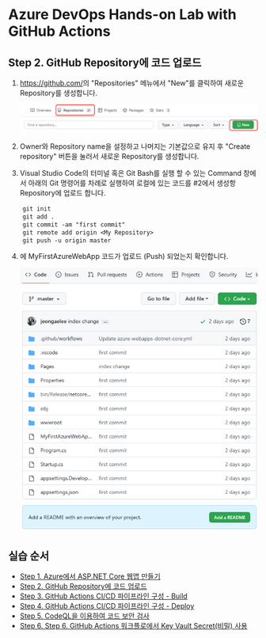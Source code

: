 # Azure DevOps Hands-on Lab with GitHub Actions

## Step 2. GitHub Repository에 코드 업로드
1. https://github.com/<myrepository>의 "Repositories" 메뉴에서 "New"를 클릭하여 새로운 Repository를 생성합니다.

    !["id2-01"](images/step2-01.png)

2. Owner와 Repository name을 설정하고 나머지는 기본값으로 유지 후 "Create repository" 버튼을 눌러서 새로운 Repository를 생성합니다.

3. Visual Studio Code의 터미널 혹은 Git Bash를 실행 할 수 있는 Command 창에서 아래의 Git 명령어를 차례로 실행하여 로컬에 있는 코드를 #2에서 생성항 Repository에 업로드 합니다.

```
    git init
    git add . 
    git commit -am "first commit"
    git remote add origin <My Repository>
    git push -u origin master
```

4. <My Repository>에 MyFirstAzureWebApp 코드가 업로드 (Push) 되었는지 확인합니다.

    !["id2-01"](images/step2-02.png)


## 실습 순서

* [Step 1. Azure에서 ASP.NET Core 웹앱 만들기](https://github.com/jeongaelee/ProjectJourneyModule7-GitHubActions/blob/master/step1.md)
* [Step 2. GitHub Repository에 코드 업로드](https://github.com/jeongaelee/ProjectJourneyModule7-GitHubActions/blob/master/step2.md)
* [Step 3. GitHub Actions CI/CD 파이프라인 구성 - Build](https://github.com/jeongaelee/ProjectJourneyModule7-GitHubActions/blob/master/step3.md)
* [Step 4. GitHub Actions CI/CD 파이프라인 구성 - Deploy](https://github.com/jeongaelee/ProjectJourneyModule7-GitHubActions/blob/master/step4.md)
* [Step 5. CodeQL을 이용하여 코드 보안 검사](https://github.com/jeongaelee/ProjectJourneyModule7-GitHubActions/blob/master/step5.md)
* [Step 6. Step 6. GitHub Actions 워크플로에서 Key Vault Secret(비밀) 사용](https://github.com/jeongaelee/ProjectJourneyModule7-GitHubActions/blob/master/step6.md)
